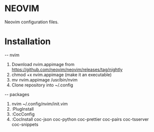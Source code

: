 # NEOVIM

Neovim configuration files.

# Installation

-- nvim
1. Download nvim.appimage from https://github.com/neovim/neovim/releases/tag/nightly
2. chmod +x nvim.appimage (make it an executable)
3. mv nvim.appimage /usr/bin/nvim
4. Clone repository into ~/.config

-- packages 
1. nvim ~/.config/nvim/init.vim
2. :PlugInstall
3. :CocConfig
4. :CocInstall coc-json coc-python coc-prettier coc-pairs coc-tsserver coc-snippets
